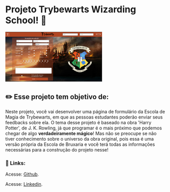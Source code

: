 # Projeto Trybewarts Wizarding School! 🧙

<img src="https://github.com/carolhn/Projeto-Trybewarts/blob/main/img.png" alt="imagem.png" style="max-width: 60%;">
<br>


## ✏️  Esse projeto tem objetivo de:

Neste projeto, você vai desenvolver uma página de formulário da Escola de Magia de Trybewarts, em que as pessoas estudantes poderão enviar seus feedbacks sobre ela. O tema desse projeto é baseado na obra 'Harry Potter', de J. K. Rowling, já que programar é o mais próximo que podemos chegar de algo **verdadeiramente mágico**! Mas não se preocupe se não tiver conhecimento sobre o universo da obra original, pois essa é uma versão própria da Escola de Bruxaria e você terá todas as informações necessárias para a construção do projeto nesse!

### 🔗️ Links:

<p>Acesse: <a href="https://github.com/carolhn" target="_blank" rel="noopener noreferrer">Github</a>.</p>

<p>Acesse: <a href="https://www.linkedin.com/in/caroline-nunes-769307240/" target="_blank" rel="noopener noreferrer">Linkedin</a>.</p>

